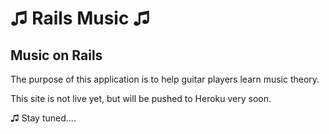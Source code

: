 ♫ Rails Music ♫
======================

Music on Rails
----------------------------------


The purpose of this application is to help guitar players learn music theory.  

This site is not live yet, but will be pushed to Heroku very soon.

♫ Stay tuned....
